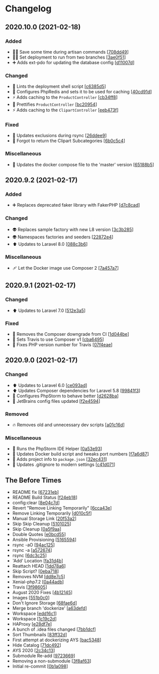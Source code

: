 # Changelog

<a name="2020.10.0"></a>
## 2020.10.0 (2021-02-18)

### Added

- 👷‍♂️ Save some time during artisan commands [[708dd49](https://github.com/skyunlimitedinc/ays/commit/708dd49109d923f33735b2e58b6e19207b5c51af)]
- 👷‍♂️ Set deployment to run from two branches [[3ae0f51](https://github.com/skyunlimitedinc/ays/commit/3ae0f511f6bbd26110b4c76411240bfb5eab82b9)]
- ➕ Adds ext-pdo for updating the database config [[d11007d](https://github.com/skyunlimitedinc/ays/commit/d11007da7b240abb29a5085b40fc27da68e4a595)]

### Changed

- 🚨 Lints the deployment shell script [[c6385d5](https://github.com/skyunlimitedinc/ays/commit/c6385d51d30d20dff05b7c1870a1b967256a00d9)]
- 🔧 Configures PhpRedis and sets it to be used for caching [[40cd91d](https://github.com/skyunlimitedinc/ays/commit/40cd91d8f7adbf98856c54b09ed0fb623368fe82)]
- ⚡ Adds caching to the `ProductController` [[cb34ff8](https://github.com/skyunlimitedinc/ays/commit/cb34ff88942309441e3f599dff17a55ca5ca7100)]
- 🎨 Prettifies `ProductController` [[bc20954](https://github.com/skyunlimitedinc/ays/commit/bc209545ec323b177434735e71ec50890f47ba0a)]
- ⚡ Adds caching to the `ClipartController` [[eeb473f](https://github.com/skyunlimitedinc/ays/commit/eeb473f77a7145e7a61ba5675fff6b55b56e955a)]

### Fixed

- 💚 Updates exclusions during rsync [[26ddee9](https://github.com/skyunlimitedinc/ays/commit/26ddee9af368fcc27535aea670b5455100549056)]
- 🐛 Forgot to return the Clipart Subcategories [[6b0c5c4](https://github.com/skyunlimitedinc/ays/commit/6b0c5c4a9bedc6fc6fc1597fc49d85b544682a00)]

### Miscellaneous

- 🔨 Updates the docker compose file to the 'master' version [[65188b5](https://github.com/skyunlimitedinc/ays/commit/65188b5a7f67363e3074138dbb2357c0d3c1f35c)]


<a name="2020.9.2"></a>
## 2020.9.2 (2021-02-17)

### Added

- ➕ Replaces deprecated faker library with FakerPHP [[d7c8cad](https://github.com/skyunlimitedinc/ays/commit/d7c8cad8bc55f53b659c17855062a435e81f08cd)]

### Changed

- 👽 Replaces sample factory with new L8 version [[3c3b285](https://github.com/skyunlimitedinc/ays/commit/3c3b285403cfcdb751bb69cbd5fb5fb804a00888)]
- 👽 Namespaces factories and seeders [[22872e4](https://github.com/skyunlimitedinc/ays/commit/22872e4d7a63898852d327bf782da5c20f23ed7d)]
- ⬆️ Updates to Laravel 8.0 [[088c3b6](https://github.com/skyunlimitedinc/ays/commit/088c3b6e9216c9f973364d480086ae1aec7ab3ba)]

### Miscellaneous

- 🩹 Let the Docker image use Composer 2 [[7a457a7](https://github.com/skyunlimitedinc/ays/commit/7a457a773dfd1dcce5cb9b97d5e48ee6b884ad84)]


<a name="2020.9.1"></a>
## 2020.9.1 (2021-02-17)

### Changed

- ⬆️ Updates to Laravel 7.0 [[512e3a5](https://github.com/skyunlimitedinc/ays/commit/512e3a57bc73a06bd72638b265beac6627df7879)]

### Fixed

- 💚 Removes the Composer downgrade from CI [[1d044be](https://github.com/skyunlimitedinc/ays/commit/1d044becd06f1ab115a62dd0d254e301c362be5b)]
- 💚 Sets Travis to use Composer v1 [[cba6495](https://github.com/skyunlimitedinc/ays/commit/cba649573a747276a06d1000b735a54ff929997b)]
- 💚 Fixes PHP version number for Travis [[07f4eae](https://github.com/skyunlimitedinc/ays/commit/07f4eaeba3aadc3fc159dc91475874993c3f72a4)]


<a name="2020.9.0"></a>
## 2020.9.0 (2021-02-17)

### Changed

- ⬆️ Updates to Laravel 6.0 [[ce093ad](https://github.com/skyunlimitedinc/ays/commit/ce093addf298ecc27f0ab488df485d894a12afd2)]
- ⬆️ Updates Composer dependencies for Laravel 5.8 [[99841f3](https://github.com/skyunlimitedinc/ays/commit/99841f315e3bf6a7daf5dc87f06c21f5c6be61b0)]
- 🔧 Configures PhpStorm to behave better [[d2628ba](https://github.com/skyunlimitedinc/ays/commit/d2628bac402f65fd6bb96ee07e229db0f719a080)]
- 🔧 JetBrains config files updated [[f2e4594](https://github.com/skyunlimitedinc/ays/commit/f2e459498565570a0f166e024a93a71fa9595d21)]

### Removed

- 🔥 Removes old and unnecessary dev scripts [[a01c16d](https://github.com/skyunlimitedinc/ays/commit/a01c16da2106403cce45cef55c8f66fa698376b5)]

### Miscellaneous

- 🔨 Runs the PhpStorm IDE Helper [[0a53e93](https://github.com/skyunlimitedinc/ays/commit/0a53e9381458fb2826139205eb2c788f90e1a74a)]
- 🔨 Updates Docker build script and tweaks port numbers [[f7a6d87](https://github.com/skyunlimitedinc/ays/commit/f7a6d87e87ed56b5c6095a30337c442a24c56e45)]
- 🔨 Adds project info to `package.json` [[32ec431](https://github.com/skyunlimitedinc/ays/commit/32ec431a11dbc29073f0cda3177d46aa6937fce0)]
- 🙈 Updates .gitignore to modern settings [[c41d071](https://github.com/skyunlimitedinc/ays/commit/c41d0715539c0f910b6ee5d2ce164a7d08edb46b)]

<a name="The Before Times"></a>
## The Before Times

-  README fix [[67231eb](https://github.com/skyunlimitedinc/ays/commit/67231eb8fd0b1cf5492b5b468b4b495059160ca4)]
-  README Build Status [[f24eb18](https://github.com/skyunlimitedinc/ays/commit/f24eb18df71d03e6b4a463134a7d19a04799daec)]
-  config:clear [[8e04c7d](https://github.com/skyunlimitedinc/ays/commit/8e04c7d50a3948f41594db3adbe0638a05fcd87f)]
-  Revert "Remove Linking Temporarily" [[6cca43e](https://github.com/skyunlimitedinc/ays/commit/6cca43e6c6931d4a6397ac01a32c5c8cdfd69b33)]
-  Remove Linking Temporarily [[d010c5f](https://github.com/skyunlimitedinc/ays/commit/d010c5fc76886765fbed391a2321df944c1aed7f)]
-  Manual Storage Link [[20f53a2](https://github.com/skyunlimitedinc/ays/commit/20f53a2c9774ec9ff93f3a650619592793026d3d)]
-  Skip Skip Cleanup [[5101025](https://github.com/skyunlimitedinc/ays/commit/5101025b317343fa64a40877fd4552ee6fb5a8ac)]
-  Skip Cleanup [[0a5f9aa](https://github.com/skyunlimitedinc/ays/commit/0a5f9aa4a2477f9c8857d9bf5f4173e0c0ced720)]
-  Double Quotes [[e0bcd55](https://github.com/skyunlimitedinc/ays/commit/e0bcd55b9c062fc9d3e1b4e1fb2440c45a47571b)]
-  Ansible Provisioning [[5165594](https://github.com/skyunlimitedinc/ays/commit/5165594a7cabe15ce77242096e2f28ba95b6e1f0)]
-  rsync -aO [[94ac125](https://github.com/skyunlimitedinc/ays/commit/94ac12581f5d03e4a3adb482c8a32c165bd021c4)]
-  rsync -a [[a572674](https://github.com/skyunlimitedinc/ays/commit/a57267430ce642b40b81ce77461163ff09b2f336)]
-  rsync [[6dc3c25](https://github.com/skyunlimitedinc/ays/commit/6dc3c25a796ff1a52d23e7a8cb1824461932a4dd)]
-  'Add' Location [[fa31d4b](https://github.com/skyunlimitedinc/ays/commit/fa31d4b14b28f078c555ffc95c866f8196c0a0b2)]
-  Reattach HEAD [[1dd78a6](https://github.com/skyunlimitedinc/ays/commit/1dd78a6fba18bf11658cf4970c390ae32db971ab)]
-  Skip Script? [[0eba718](https://github.com/skyunlimitedinc/ays/commit/0eba718eafd65d2a1016c3cd9c87fe2f6410548b)]
-  Removes NVM [[dd8e7c5](https://github.com/skyunlimitedinc/ays/commit/dd8e7c5ae70d67547c139c0c2eebdd767c05447e)]
-  Xenial-php7.2 [[0a44adb](https://github.com/skyunlimitedinc/ays/commit/0a44adb233c94c12c5b2d12e98ba501b053ee659)]
-  Travis [[3f98605](https://github.com/skyunlimitedinc/ays/commit/3f98605dce5db9d790bcd8987ff96d389fa6cb50)]
-  August 2020 Fixes [[4b12145](https://github.com/skyunlimitedinc/ays/commit/4b121452b264568eac05aa00bcc9503ac05f5d9a)]
-  Images [[551b0c0](https://github.com/skyunlimitedinc/ays/commit/551b0c00b7663b4b922ae177b1abfc7b64f4eb95)]
-  Don't Ignore Storage [[68fae6d](https://github.com/skyunlimitedinc/ays/commit/68fae6d563e6b655e475e04c8217e1ab2e6c2e2d)]
-  Merge branch 'dockerize' [[a63defd](https://github.com/skyunlimitedinc/ays/commit/a63defdf2c3692efda8ad138f5354b5f3468d805)]
-  Workspace [[edd16c1](https://github.com/skyunlimitedinc/ays/commit/edd16c1d27c90954bd2ad7d720cccc4c0b0388ad)]
-  Workspace [[1c19c2d](https://github.com/skyunlimitedinc/ays/commit/1c19c2dec92ce6b6acef92693ca808ae8a9db050)]
-  HAProxy [[e28df7e](https://github.com/skyunlimitedinc/ays/commit/e28df7ee79d2e562aed287245cc55f026d9f62a6)]
-  A bunch of .idea files changed [[7bb1dcf](https://github.com/skyunlimitedinc/ays/commit/7bb1dcf708110696d852f083031e511418a6d4a0)]
-  Sort Thumbnails [[83ff32d](https://github.com/skyunlimitedinc/ays/commit/83ff32d9072ca446870d7eb572d2d295fcccf55e)]
-  First attempt at dockerizing AYS [[bac5348](https://github.com/skyunlimitedinc/ays/commit/bac534822bbd9ed8129b33f143d69ae98a98677a)]
-  Hide Catalog [[71dc492](https://github.com/skyunlimitedinc/ays/commit/71dc492435c50b4de3f69fd95146180d4737e21b)]
-  AYS 2020 [[2c34c13](https://github.com/skyunlimitedinc/ays/commit/2c34c13346410a123c1bf760e963eaf64f630c24)]
-  Submodule Re-add [[9723669](https://github.com/skyunlimitedinc/ays/commit/9723669a2eb04f221dbf0aeafc1f29f4d198ed67)]
-  Removing a non-submodule [[3f8af63](https://github.com/skyunlimitedinc/ays/commit/3f8af63fb7a65459d0f13b51fdff4a3308d1c00a)]
-  Initial re-commit [[0b1a098](https://github.com/skyunlimitedinc/ays/commit/0b1a0980b3f624b224b62a074f66f3896d3b21f6)]


